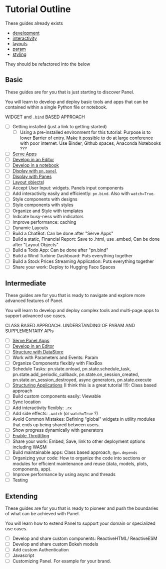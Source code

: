 # Tutorial Outline

These guides already exists

- [development](development.md)
- [interactivity](interactivity.md)
- [layouts](layouts.md)
- [param](param.md)
- [styling](styling.md)

They should be refactored into the below

## Basic

These guides are for you that is just starting to discover Panel.

You will learn to develop and deploy basic tools and apps that can be contained within a single Python file or notebook.

WIDGET and `.bind` BASED APPROACH

- [ ] Getting installed (just a link to getting started)
  - [ ] Using a pre-installed environment for this tutorial: Purpose is to lower Barrier of entry. Make it possible to do at large conference with poor internet. Use Binder, Github spaces, Anaconda Notebooks ???
- [ ] [Serve Apps](https://github.com/holoviz/panel/blob/docs_fixes_1.4_a1_review/doc/tutorials/beginner/panel_serve.md)
- [ ] [Develop in an Editor](https://github.com/holoviz/panel/blob/docs_fixes_1.4_a1_review/doc/tutorials/intermediate/develop_editor.md)
- [ ] [Develop in a notebook](https://github.com/holoviz/panel/blob/docs_fixes_1.4_a1_review/doc/tutorials/beginner/develop_notebook.md)
- [ ] [Display with `pn.panel`](https://github.com/holoviz/panel/blob/docs_fixes_1.4_a1_review/doc/tutorials/beginner/display_pn_panel.md)
- [ ] [Display with Panes](https://github.com/holoviz/panel/blob/docs_fixes_1.4_a1_review/doc/tutorials/beginner/display_panes.md)
- [ ] [Layout objects](https://github.com/holoviz/panel/blob/docs_fixes_1.4_a1_review/doc/tutorials/beginner/layout.md))
- [ ] Accept User Input: widgets. Panels input components
- [ ] Add interactivity easily and efficiently: `pn.bind`. Also with `watch=True`.
- [ ] Style components with designs
- [ ] Style components with styles
- [ ] Organize and Style with templates
- [ ] Indicate busy-ness with indicators
- [ ] Improve performance: caching
- [ ] Dynamic Layouts
- [ ] Build a ChatBot: Can be done after "Serve Apps"
- [ ] Build a static, Financial Report: Save to .html, use .embed, Can be done after "Layout Objects"
- [ ] Build a Todo App: Can be done after "pn.bind"
- [ ] Build a Wind Turbine Dashboard: Puts everything together
- [ ] Build a Stock Prices Streaming Application: Puts everything together
- [ ] Share your work: Deploy to Hugging Face Spaces

## Intermediate

These guides are for you that is ready to navigate and explore more advanced features of Panel.

You will learn to develop and deploy complex tools and multi-page apps to support advanced use cases.

CLASS BASED APPROACH. UNDERSTANDING OF PARAM AND SUPPLEMENTARY APIs

- [ ] [Serve Panel Apps](https://github.com/holoviz/panel/blob/docs_fixes_1.4_a1_review/doc/tutorials/intermediate/panel_serve.md)
- [ ] [Develop in an Editor](https://github.com/holoviz/panel/blob/docs_fixes_1.4_a1_review/doc/tutorials/intermediate/develop_editor.md)
- [ ] [Structure with DataStore](https://github.com/holoviz/panel/blob/docs_fixes_1.4_a1_review/doc/tutorials/intermediate/structure_data_store.md)
- [ ] Work with Parameters and Events: Param
- [ ] Organize Components flexibly with FlexBox
- [ ] Schedule Tasks: pn.state.onload, pn.state.schedule_task, pn.state.add_periodic_callback, pn.state.on_session_created, pn.state.on_session_destroyed, async generators, pn.state.execute
- [ ] [Structuring Applications](https://holoviz-dev.github.io/panel/tutorials/structure.html) (I think this is a great tutorial !!!): Class based approach
- [ ] Build custom components easily: Viewable
- [ ] Sync location
- [ ] Add interactivity flexibly: `.rx`
- [ ] Add side effects: `.watch` (or `watch=True` ?)
- [ ] Avoid Common Mistakes: Defining "global" widgets in utility modules that ends up being shared between users.
- [ ] Show progress dynamically with generators
- [ ] [Enable Throtttling](../how_to/performance/throttling.html)
- [ ] Share your work: Embed, Save, link to other deployment options including WASM
- [ ] Build maintainable apps: Class based approach, `@pn.depends`
- [ ] Organizing your code: How to organize the code into sections or modules for efficient maintenance and reuse (data, models, plots, components, app).
- [ ] Improve performance by using async and threads
- [ ] Testing

## Extending 

These guides are for you that is ready to pioneer and push the boundaries of what can be achieved with Panel.

You will learn how to extend Panel to support your domain or specialized use cases.

- [ ] Develop and share custom components: ReactiveHTML/ ReactiveESM
- [ ] Develop and share custom Bokeh models
- [ ] Add custom Authentication
- [ ] Javascript
- [ ] Customizing Panel. For example for your brand.
